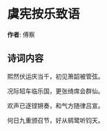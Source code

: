 # 虞宪按乐致语

**作者**: 傅察

## 诗词内容

熙然伏运庆当千，初见箫韶被管弦。

况际轺车临乐国，更张绮席会群仙。

欢声已逐铿锵奏，和气方随律吕宣。

何日九重颁召节，好从鹓鹭听钧天。

